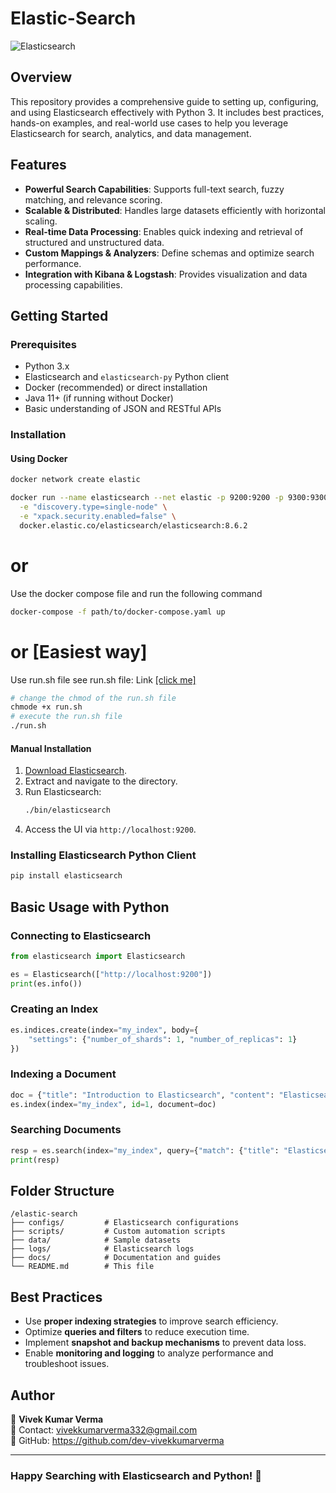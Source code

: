 # Elastic-Search


![Elasticsearch](https://upload.wikimedia.org/wikipedia/commons/thumb/f/f4/Elasticsearch_logo.svg/512px-Elasticsearch_logo.svg.png)

## Overview
This repository provides a comprehensive guide to setting up, configuring, and using Elasticsearch effectively with Python 3. It includes best practices, hands-on examples, and real-world use cases to help you leverage Elasticsearch for search, analytics, and data management.

## Features
- **Powerful Search Capabilities**: Supports full-text search, fuzzy matching, and relevance scoring.
- **Scalable & Distributed**: Handles large datasets efficiently with horizontal scaling.
- **Real-time Data Processing**: Enables quick indexing and retrieval of structured and unstructured data.
- **Custom Mappings & Analyzers**: Define schemas and optimize search performance.
- **Integration with Kibana & Logstash**: Provides visualization and data processing capabilities.

## Getting Started
### Prerequisites
- Python 3.x
- Elasticsearch and `elasticsearch-py` Python client
- Docker (recommended) or direct installation
- Java 11+ (if running without Docker)
- Basic understanding of JSON and RESTful APIs

### Installation
#### Using Docker
```bash
docker network create elastic

docker run --name elasticsearch --net elastic -p 9200:9200 -p 9300:9300 \
  -e "discovery.type=single-node" \
  -e "xpack.security.enabled=false" \
  docker.elastic.co/elasticsearch/elasticsearch:8.6.2
```
# or
Use the docker compose file and run the following command
```sh
docker-compose -f path/to/docker-compose.yaml up
```
# or [Easiest way]
Use run.sh file
see run.sh file: Link <a href="./run.sh">[click me]</a>
```sh
# change the chmod of the run.sh file
chmode +x run.sh
# execute the run.sh file
./run.sh
```
#### Manual Installation
1. [Download Elasticsearch](https://www.elastic.co/downloads/elasticsearch).
2. Extract and navigate to the directory.
3. Run Elasticsearch:
   ```sh
   ./bin/elasticsearch
   ```
4. Access the UI via `http://localhost:9200`.

### Installing Elasticsearch Python Client
```bash
pip install elasticsearch
```

## Basic Usage with Python
### Connecting to Elasticsearch
```python
from elasticsearch import Elasticsearch

es = Elasticsearch(["http://localhost:9200"])
print(es.info())
```

### Creating an Index
```python
es.indices.create(index="my_index", body={
    "settings": {"number_of_shards": 1, "number_of_replicas": 1}
})
```

### Indexing a Document
```python
doc = {"title": "Introduction to Elasticsearch", "content": "Elasticsearch is a powerful search and analytics engine."}
es.index(index="my_index", id=1, document=doc)
```

### Searching Documents
```python
resp = es.search(index="my_index", query={"match": {"title": "Elasticsearch"}})
print(resp)
```

## Folder Structure
```
/elastic-search
├── configs/         # Elasticsearch configurations
├── scripts/         # Custom automation scripts
├── data/            # Sample datasets
├── logs/            # Elasticsearch logs
├── docs/            # Documentation and guides
└── README.md        # This file
```

## Best Practices
- Use **proper indexing strategies** to improve search efficiency.
- Optimize **queries and filters** to reduce execution time.
- Implement **snapshot and backup mechanisms** to prevent data loss.
- Enable **monitoring and logging** to analyze performance and troubleshoot issues.


## Author
👤 **Vivek Kumar Verma**  
📧 Contact: vivekkumarverma332@gmail.com  
🔗 GitHub: https://github.com/dev-vivekkumarverma 

---
### Happy Searching with Elasticsearch and Python! 🚀

